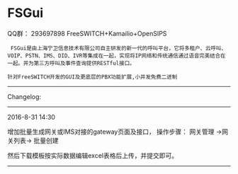 # FSGui

QQ群： 293697898 FreeSWITCH+Kamailio+OpenSIPS

     FSGui是由上海宁卫信息技术有限公司自主研发的新一代的呼叫平台，它将多租户、云呼叫、VOIP、PSTN、IMS、DID、IVR等集成在一起，实现将IP网络和传统通信通过语音完美结合在一起。并为第三方呼叫及事件查询提供RESTful接口。
     
    针对FreeSWITCH开发的GUI及更底层的PBX功能扩展,小并发免费二进制

    

-------------------------------------------------------------------------------------------------------------------------------------

Changelog:

-------------------------------------------------------------------------------------------------------------------------------------

2016-8-31 14:30

增加批量生成网关或IMS对接的gateway页面及接口， 操作步骤：   网关管理 ->网关列表-> 批量创建    

然后下载模板按实际数据编辑excel表格后上传，并提交即可。

-------------------------------------------------------------------------------------------------------------------------------------
